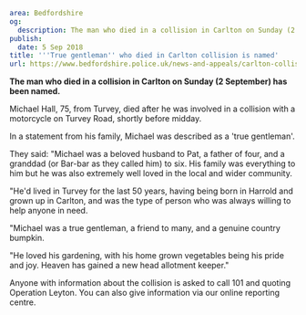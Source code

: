 ```yaml
area: Bedfordshire
og:
  description: The man who died in a collision in Carlton on Sunday (2 September) has been named.
publish:
  date: 5 Sep 2018
title: '''True gentleman'' who died in Carlton collision is named'
url: https://www.bedfordshire.police.uk/news-and-appeals/carlton-collision-tribute-sept18
```

**The man who died in a collision in Carlton on Sunday (2 September) has been named.**

Michael Hall, 75, from Turvey, died after he was involved in a collision with a motorcycle on Turvey Road, shortly before midday.

In a statement from his family, Michael was described as a 'true gentleman'.

They said: "Michael was a beloved husband to Pat, a father of four, and a granddad (or Bar-bar as they called him) to six. His family was everything to him but he was also extremely well loved in the local and wider community.

"He'd lived in Turvey for the last 50 years, having being born in Harrold and grown up in Carlton, and was the type of person who was always willing to help anyone in need.

"Michael was a true gentleman, a friend to many, and a genuine country bumpkin.

"He loved his gardening, with his home grown vegetables being his pride and joy. Heaven has gained a new head allotment keeper."

Anyone with information about the collision is asked to call 101 and quoting Operation Leyton. You can also give information via our online reporting centre.
